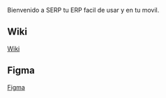 Bienvenido a SERP tu ERP facil de usar y en tu movil.

## Wiki
[Wiki](https://www.figma.com/file/rrVYhUiBmTllEuvsgEUWL8/SERP?type=design&node-id=22-122&mode=design&t=M3mOZNoJFwWhU2z3-0)


## Figma
[Figma](https://www.figma.com/file/rrVYhUiBmTllEuvsgEUWL8/SERP?type=design&node-id=22-122&mode=design&t=M3mOZNoJFwWhU2z3-0)

<!--

**Here are some ideas to get you started:**

🙋‍♀️ A short introduction - what is your organization all about?
🌈 Contribution guidelines - how can the community get involved?
👩‍💻 Useful resources - where can the community find your docs? Is there anything else the community should know?
🍿 Fun facts - what does your team eat for breakfast?
🧙 Remember, you can do mighty things with the power of [Markdown](https://docs.github.com/github/writing-on-github/getting-started-with-writing-and-formatting-on-github/basic-writing-and-formatting-syntax)
-->

